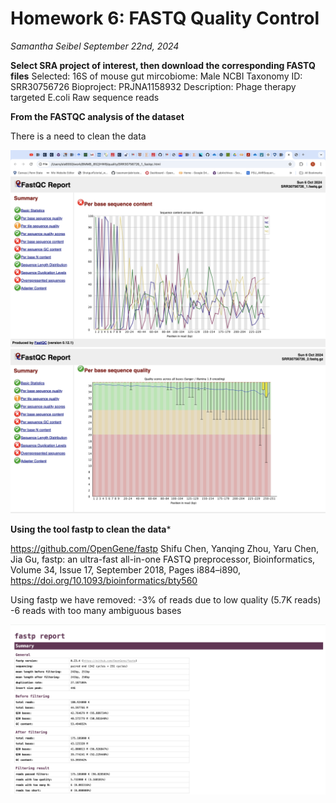 # Homework 6: FASTQ Quality Control
*Samantha Seibel September 22nd, 2024*

**Select SRA project of interest, then download the corresponding FASTQ files**
Selected: 16S of mouse gut mircobiome: Male 
NCBI Taxonomy ID: SRR30756726
Bioproject: PRJNA1158932
Description: Phage therapy targeted E.coli Raw sequence reads

**From the FASTQC analysis of the dataset**

There is a need to clean the data

![Screenshot](HW6_Screenshot1.png)
![Screenshot](HW6_Screenshot2.png)

**Using the tool fastp to clean the data***

https://github.com/OpenGene/fastp
Shifu Chen, Yanqing Zhou, Yaru Chen, Jia Gu, fastp: an ultra-fast all-in-one FASTQ preprocessor, Bioinformatics, Volume 34, Issue 17, September 2018, Pages i884–i890, https://doi.org/10.1093/bioinformatics/bty560

Using fastp we have removed: 
-3% of reads due to low quality (5.7K reads)
-6 reads with too many ambiguous bases

![Screenshot](HW6_Screenshot3.png)

